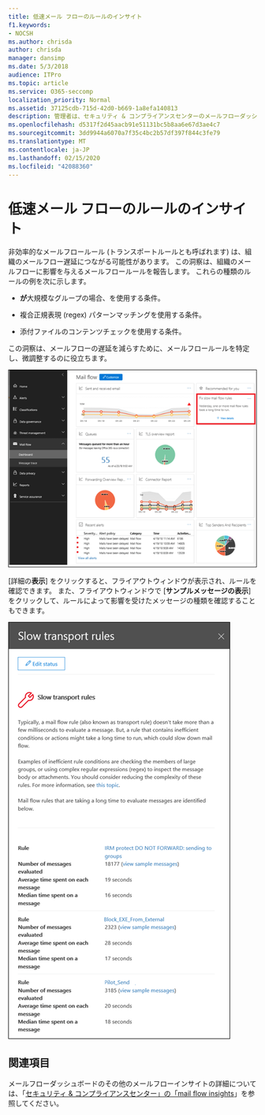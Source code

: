 ```yaml
---
title: 低速メール フローのルールのインサイト
f1.keywords:
- NOCSH
ms.author: chrisda
author: chrisda
manager: dansimp
ms.date: 5/3/2018
audience: ITPro
ms.topic: article
ms.service: O365-seccomp
localization_priority: Normal
ms.assetid: 37125cdb-715d-42d0-b669-1a8efa140813
description: 管理者は、セキュリティ & コンプライアンスセンターのメールフローダッシュボードに記載されている低速メールフロールールについて理解できます。
ms.openlocfilehash: d5317f2d45aacb91e51131bc5b8aa6e67d3ae4c7
ms.sourcegitcommit: 3dd9944a6070a7f35c4bc2b57df397f844c3fe79
ms.translationtype: MT
ms.contentlocale: ja-JP
ms.lasthandoff: 02/15/2020
ms.locfileid: "42088360"
---
```

# <a name="slow-mail-flow-rules-insight"></a>低速メール フローのルールのインサイト

非効率的なメールフロールール (トランスポートルールとも呼ばれます) は、組織のメールフロー遅延につながる可能性があります。 この洞察は、組織のメールフローに影響を与えるメールフロールールを報告します。 これらの種類のルールの例を次に示します。

- **が**大規模なグループの場合、を使用する条件。

- 複合正規表現 (regex) パターンマッチングを使用する条件。

- 添付ファイルのコンテンツチェックを使用する条件。

この洞察は、メールフローの遅延を減らすために、メールフロールールを特定し、微調整するのに役立ちます。

![セキュリティ & コンプライアンスセンターのメールフローダッシュボードに記載されている低速メールフロールールについての考察](../../media/1dd90faa-f065-4b10-8b47-d35dc127fc26.png)

[詳細の**表示**] をクリックすると、フライアウトウィンドウが表示され、ルールを確認できます。 また、フライアウトウィンドウで [**サンプルメッセージの表示**] をクリックして、ルールによって影響を受けたメッセージの種類を確認することもできます。

![メールフローダッシュボードの [低速メールフロールールの詳細を表示する] をクリックした後のフライアウトウィンドウ](../../media/2cbd43b7-1f21-4338-a70c-7b50de5c69cd.png)

## <a name="see-also"></a>関連項目

メールフローダッシュボードのその他のメールフローインサイトの詳細については、「[セキュリティ & コンプライアンスセンター」の「mail flow insights](mail-flow-insights-v2.md)」を参照してください。
